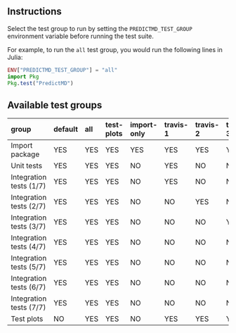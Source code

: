 ## Instructions

Select the test group to run by setting the `PREDICTMD_TEST_GROUP` environment variable before running the test suite.

For example, to run the `all` test group, you would run the following lines in Julia:
```julia
ENV["PREDICTMD_TEST_GROUP"] = "all"
import Pkg
Pkg.test("PredictMD")
```

## Available test groups

| group | default | all | test-plots | import-only | travis-1 | travis-2 | travis-3 | travis-4 | travis-5 | travis-6 | travis-7 |
| :--- | :--- | :--- | :--- | :--- | :--- | :--- | :--- | :--- | :--- | :--- | :--- |
| Import package | YES | YES | YES | YES | YES | YES | YES | YES | YES | YES | YES |
| Unit tests | YES | YES | YES | NO | YES | NO | NO | NO | NO | NO | NO |
| Integration tests (1/7) | YES | YES | YES | NO | YES | NO | NO | NO | NO | NO | NO |
| Integration tests (2/7) | YES | YES | YES | NO | NO | YES | NO | NO | NO | NO | NO |
| Integration tests (3/7) | YES | YES | YES | NO | NO | NO | YES | NO | NO | NO | NO |
| Integration tests (4/7) | YES | YES | YES | NO | NO | NO | NO | YES | NO | NO | NO |
| Integration tests (5/7) | YES | YES | YES | NO | NO | NO | NO | NO | YES | NO | NO |
| Integration tests (6/7) | YES | YES | YES | NO | NO | NO | NO | NO | NO | YES | NO |
| Integration tests (7/7) | YES | YES | YES | NO | NO | NO | NO | NO | NO | NO | YES |
| Test plots | NO | YES | YES | NO | YES | YES | YES | YES | YES | YES | YES |
